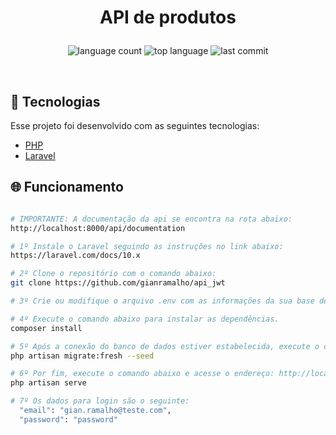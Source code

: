 <h1 align="center">
    <p>API de produtos</p>
</h1>

<p align="center">
  <img alt="language count" src="https://img.shields.io/github/languages/count/aldotheapache1/test-masterix">
  <img alt="top language" src="https://img.shields.io/github/languages/top/aldotheapache1/test-masterix">
  <img alt="last commit" src="https://img.shields.io/github/last-commit/aldotheapache1/test-masterix">
</p>

<br>

## 🚀 Tecnologias

Esse projeto foi desenvolvido com as seguintes tecnologias:

-   [PHP](https://www.php.net/)
-   [Laravel](https://laravel.com/)

## 🌐 Funcionamento

```bash

# IMPORTANTE: A documentação da api se encontra na rota abaixo:
http://localhost:8000/api/documentation

# 1º Instale o Laravel seguindo as instruções no link abaixo:
https://laravel.com/docs/10.x

# 2º Clone o repositório com o comando abaixo:
git clone https://github.com/gianramalho/api_jwt

# 3º Crie ou modifique o arquivo .env com as informações da sua base de dados.

# 4º Execute o comando abaixo para instalar as dependências.
composer install

# 5º Após a conexão do banco de dados estiver estabelecida, execute o comando abaixo, para criar a estrutura no seu banco de dados.
php artisan migrate:fresh --seed

# 6º Por fim, execute o comando abaixo e acesse o endereço: http://localhost:8000/api/login
php artisan serve

# 7º Os dados para login são o seguinte:
  "email": "gian.ramalho@teste.com",
  "password": "password"

```
